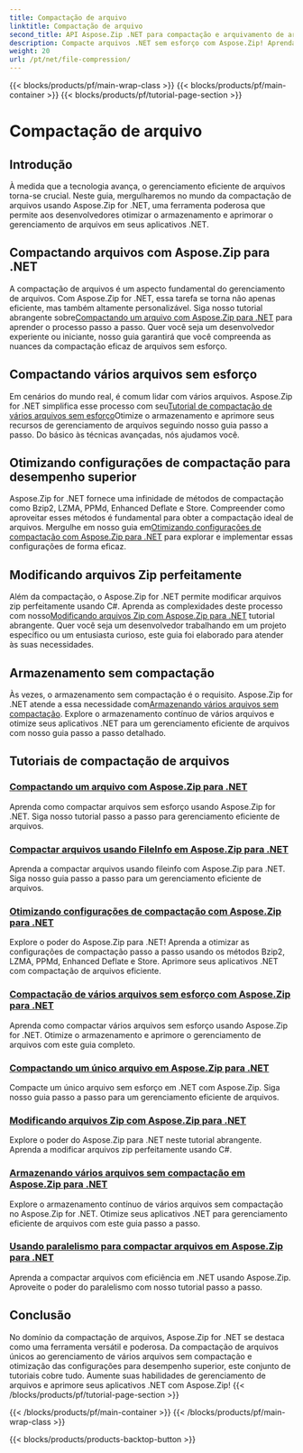 ```yaml
---
title: Compactação de arquivo
linktitle: Compactação de arquivo
second_title: API Aspose.Zip .NET para compactação e arquivamento de arquivos
description: Compacte arquivos .NET sem esforço com Aspose.Zip! Aprenda o gerenciamento de arquivos passo a passo usando os métodos Bzip2, LZMA, PPMd, Deflate e Store para obter configurações de compactação ideais.
weight: 20
url: /pt/net/file-compression/
---
```


{{< blocks/products/pf/main-wrap-class >}}
{{< blocks/products/pf/main-container >}}
{{< blocks/products/pf/tutorial-page-section >}}

# Compactação de arquivo


## Introdução

À medida que a tecnologia avança, o gerenciamento eficiente de arquivos torna-se crucial. Neste guia, mergulharemos no mundo da compactação de arquivos usando Aspose.Zip for .NET, uma ferramenta poderosa que permite aos desenvolvedores otimizar o armazenamento e aprimorar o gerenciamento de arquivos em seus aplicativos .NET.

## Compactando arquivos com Aspose.Zip para .NET
 A compactação de arquivos é um aspecto fundamental do gerenciamento de arquivos. Com Aspose.Zip for .NET, essa tarefa se torna não apenas eficiente, mas também altamente personalizável. Siga nosso tutorial abrangente sobre[Compactando um arquivo com Aspose.Zip para .NET](./compress-file/) para aprender o processo passo a passo. Quer você seja um desenvolvedor experiente ou iniciante, nosso guia garantirá que você compreenda as nuances da compactação eficaz de arquivos sem esforço.

## Compactando vários arquivos sem esforço
 Em cenários do mundo real, é comum lidar com vários arquivos. Aspose.Zip for .NET simplifica esse processo com seu[Tutorial de compactação de vários arquivos sem esforço](./compress-multiple-files/)Otimize o armazenamento e aprimore seus recursos de gerenciamento de arquivos seguindo nosso guia passo a passo. Do básico às técnicas avançadas, nós ajudamos você.

## Otimizando configurações de compactação para desempenho superior
 Aspose.Zip for .NET fornece uma infinidade de métodos de compactação como Bzip2, LZMA, PPMd, Enhanced Deflate e Store. Compreender como aproveitar esses métodos é fundamental para obter a compactação ideal de arquivos. Mergulhe em nosso guia em[Otimizando configurações de compactação com Aspose.Zip para .NET](./optimizing-compression-settings/) para explorar e implementar essas configurações de forma eficaz.

## Modificando arquivos Zip perfeitamente
 Além da compactação, o Aspose.Zip for .NET permite modificar arquivos zip perfeitamente usando C#. Aprenda as complexidades deste processo com nosso[Modificando arquivos Zip com Aspose.Zip para .NET](./modifying-zip-files/) tutorial abrangente. Quer você seja um desenvolvedor trabalhando em um projeto específico ou um entusiasta curioso, este guia foi elaborado para atender às suas necessidades.

## Armazenamento sem compactação
Às vezes, o armazenamento sem compactação é o requisito. Aspose.Zip for .NET atende a essa necessidade com[Armazenando vários arquivos sem compactação](./store-multiple-files-no-compression/). Explore o armazenamento contínuo de vários arquivos e otimize seus aplicativos .NET para um gerenciamento eficiente de arquivos com nosso guia passo a passo detalhado.

## Tutoriais de compactação de arquivos
### [Compactando um arquivo com Aspose.Zip para .NET](./compress-file/)
Aprenda como compactar arquivos sem esforço usando Aspose.Zip for .NET. Siga nosso tutorial passo a passo para gerenciamento eficiente de arquivos.
### [Compactar arquivos usando FileInfo em Aspose.Zip para .NET](./compress-files-fileinfo/)
Aprenda a compactar arquivos usando fileinfo com Aspose.Zip para .NET. Siga nosso guia passo a passo para um gerenciamento eficiente de arquivos.
### [Otimizando configurações de compactação com Aspose.Zip para .NET](./optimizing-compression-settings/)
Explore o poder do Aspose.Zip para .NET! Aprenda a otimizar as configurações de compactação passo a passo usando os métodos Bzip2, LZMA, PPMd, Enhanced Deflate e Store. Aprimore seus aplicativos .NET com compactação de arquivos eficiente.
### [Compactação de vários arquivos sem esforço com Aspose.Zip para .NET](./compress-multiple-files/)
Aprenda como compactar vários arquivos sem esforço usando Aspose.Zip for .NET. Otimize o armazenamento e aprimore o gerenciamento de arquivos com este guia completo.
### [Compactando um único arquivo em Aspose.Zip para .NET](./compress-single-file/)
Compacte um único arquivo sem esforço em .NET com Aspose.Zip. Siga nosso guia passo a passo para um gerenciamento eficiente de arquivos.
### [Modificando arquivos Zip com Aspose.Zip para .NET](./modifying-zip-files/)
Explore o poder do Aspose.Zip para .NET neste tutorial abrangente. Aprenda a modificar arquivos zip perfeitamente usando C#.
### [Armazenando vários arquivos sem compactação em Aspose.Zip para .NET](./store-multiple-files-no-compression/)
Explore o armazenamento contínuo de vários arquivos sem compactação no Aspose.Zip for .NET. Otimize seus aplicativos .NET para gerenciamento eficiente de arquivos com este guia passo a passo.
### [Usando paralelismo para compactar arquivos em Aspose.Zip para .NET](./using-parallelism-compress-files/)
Aprenda a compactar arquivos com eficiência em .NET usando Aspose.Zip. Aproveite o poder do paralelismo com nosso tutorial passo a passo.

## Conclusão
No domínio da compactação de arquivos, Aspose.Zip for .NET se destaca como uma ferramenta versátil e poderosa. Da compactação de arquivos únicos ao gerenciamento de vários arquivos sem compactação e otimização das configurações para desempenho superior, este conjunto de tutoriais cobre tudo. Aumente suas habilidades de gerenciamento de arquivos e aprimore seus aplicativos .NET com Aspose.Zip!
{{< /blocks/products/pf/tutorial-page-section >}}

{{< /blocks/products/pf/main-container >}}
{{< /blocks/products/pf/main-wrap-class >}}

{{< blocks/products/products-backtop-button >}}
